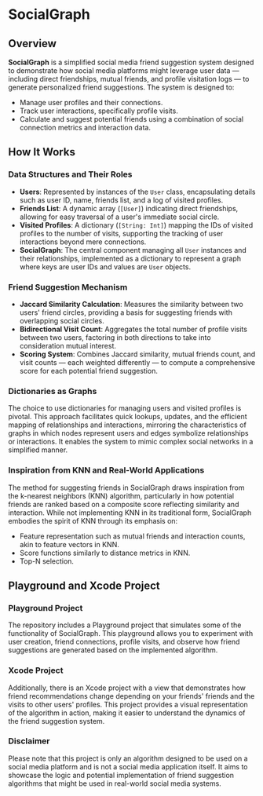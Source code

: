 # SocialGraph

## Overview

**SocialGraph** is a simplified social media friend suggestion system designed to demonstrate how social media platforms might leverage user data — including direct friendships, mutual friends, and profile visitation logs — to generate personalized friend suggestions. The system is designed to:

- Manage user profiles and their connections.
- Track user interactions, specifically profile visits.
- Calculate and suggest potential friends using a combination of social connection metrics and interaction data.

## How It Works

### Data Structures and Their Roles

- **Users**: Represented by instances of the `User` class, encapsulating details such as user ID, name, friends list, and a log of visited profiles.
- **Friends List**: A dynamic array (`[User]`) indicating direct friendships, allowing for easy traversal of a user's immediate social circle.
- **Visited Profiles**: A dictionary (`[String: Int]`) mapping the IDs of visited profiles to the number of visits, supporting the tracking of user interactions beyond mere connections.
- **SocialGraph**: The central component managing all `User` instances and their relationships, implemented as a dictionary to represent a graph where keys are user IDs and values are `User` objects.

### Friend Suggestion Mechanism

- **Jaccard Similarity Calculation**: Measures the similarity between two users' friend circles, providing a basis for suggesting friends with overlapping social circles.
- **Bidirectional Visit Count**: Aggregates the total number of profile visits between two users, factoring in both directions to take into consideration mutual interest.
- **Scoring System**: Combines Jaccard similarity, mutual friends count, and visit counts — each weighted differently — to compute a comprehensive score for each potential friend suggestion.

### Dictionaries as Graphs

The choice to use dictionaries for managing users and visited profiles is pivotal. This approach facilitates quick lookups, updates, and the efficient mapping of relationships and interactions, mirroring the characteristics of graphs in which nodes represent users and edges symbolize relationships or interactions. It enables the system to mimic complex social networks in a simplified manner.

### Inspiration from KNN and Real-World Applications

The method for suggesting friends in SocialGraph draws inspiration from the k-nearest neighbors (KNN) algorithm, particularly in how potential friends are ranked based on a composite score reflecting similarity and interaction. While not implementing KNN in its traditional form, SocialGraph embodies the spirit of KNN through its emphasis on:

- Feature representation such as mutual friends and interaction counts, akin to feature vectors in KNN.
- Score functions similarly to distance metrics in KNN.
- Top-N selection.

## Playground and Xcode Project

### Playground Project

The repository includes a Playground project that simulates some of the functionality of SocialGraph. This playground allows you to experiment with user creation, friend connections, profile visits, and observe how friend suggestions are generated based on the implemented algorithm.

### Xcode Project

Additionally, there is an Xcode project with a view that demonstrates how friend recommendations change depending on your friends' friends and the visits to other users' profiles. This project provides a visual representation of the algorithm in action, making it easier to understand the dynamics of the friend suggestion system.

### Disclaimer

Please note that this project is only an algorithm designed to be used on a social media platform and is not a social media application itself. It aims to showcase the logic and potential implementation of friend suggestion algorithms that might be used in real-world social media systems.
